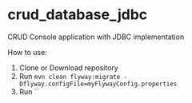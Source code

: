 # crud_database_jdbc

CRUD Console application with JDBC implementation

How to use:

1. Clone or Download repository
2. Run `mvn clean flyway:migrate -Dflyway.configFile=myFlywayConfig.properties`
3. Run ``
